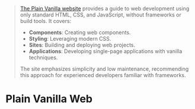 > [The Plain Vanilla website](https://plainvanillaweb.com/index.html) provides a guide to web development using only standard HTML, CSS, and JavaScript, without frameworks or build tools. It covers:
>
> - **Components**: Creating web components.
> - **Styling**: Leveraging modern CSS.
> - **Sites**: Building and deploying web projects.
> - **Applications**: Developing single-page applications with vanilla techniques.
>
> The site emphasizes simplicity and low maintenance, recommending this approach for experienced developers familiar with frameworks.

# Plain Vanilla Web
